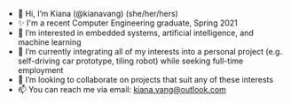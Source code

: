 - 👋 Hi, I’m Kiana (@kianavang) (she/her/hers)
- ✨ I'm a recent Computer Engineering graduate, Spring 2021
- 👀 I’m interested in embedded systems, artificial intelligence, and machine learning
- 🌱 I’m currently integrating all of my interests into a personal project (e.g. self-driving car prototype, tiling robot) while seeking full-time employment
- 💞️ I’m looking to collaborate on projects that suit any of these interests
- 📫 You can reach me via email: kiana.vang@outlook.com

<!---
kianavang/kianavang is a ✨ special ✨ repository because its `README.md` (this file) appears on your GitHub profile.
You can click the Preview link to take a look at your changes.
--->
